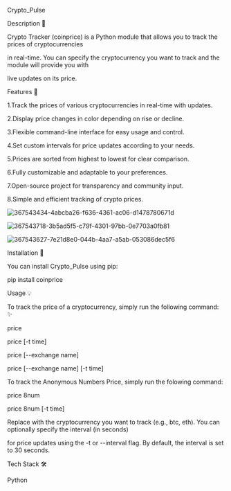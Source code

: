 Crypto_Pulse 


Description 📑

Crypto Tracker (coinprice) is a Python module that allows you to track the prices of cryptocurrencies

in real-time. You can specify the cryptocurrency you want to track and the module will provide you with

live updates on its price.


Features 🌟

1.Track the prices of various cryptocurrencies in real-time with updates.

2.Display price changes in color depending on rise or decline.

3.Flexible command-line interface for easy usage and control.

4.Set custom intervals for price updates according to your needs.

5.Prices are sorted from highest to lowest for clear comparison.

6.Fully customizable and adaptable to your preferences.

7.Open-source project for transparency and community input.

8.Simple and efficient tracking of crypto prices.



![367543434-4abcba26-f636-4361-ac06-d1478780671d](https://github.com/user-attachments/assets/7452f7a3-c326-4f48-bc64-83bdd8229216)


























![367543718-3b5ad5f5-c79f-4301-97bb-0e7703a0fb81](https://github.com/user-attachments/assets/444e397c-8bdc-49ba-a59b-7399a53848ad)

















![367543627-7e21d8e0-044b-4aa7-a5ab-053086dec5f6](https://github.com/user-attachments/assets/80fa700d-c9ba-42d9-958c-207555831a14)










Installation 🌟

You can install Crypto_Pulse  using pip:

pip install coinprice

Usage  💡

To track the price of a cryptocurrency, simply run the following command: ✨

price <coin>

price <coin> [-t time]

price <coin> [--exchange name]

price <coin> [--exchange name] [-t time]

To track the Anonymous Numbers Price, simply run the folowing command:

price 8num

price 8num [-t time]


Replace <coin> with the cryptocurrency you want to track (e.g., btc, eth). You can optionally specify the interval (in seconds) 

for price updates using the -t or --interval flag. By default, the interval is set to 30 seconds.


Tech Stack 🛠

Python   














